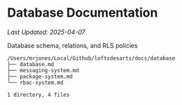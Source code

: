 # Database Documentation

*Last Updated: 2025-04-07*

Database schema, relations, and RLS policies

```
/Users/mrjones/Local/Github/loftsdesarts/docs/database
├── database.md
├── messaging-system.md
├── package-system.md
└── rbac-system.md

1 directory, 4 files

```
